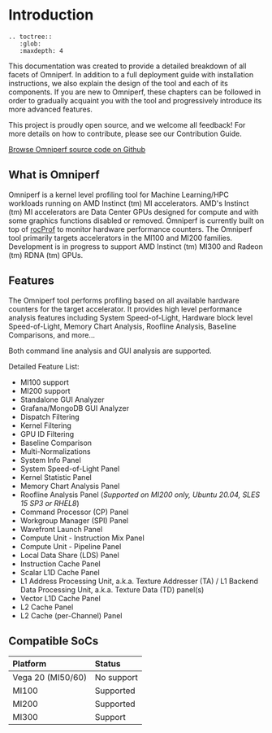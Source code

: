 # Introduction

```eval_rst
.. toctree::
   :glob:
   :maxdepth: 4
```

This documentation was created to provide a detailed breakdown of all facets of Omniperf. In addition to a full deployment guide with installation instructions, we also explain the design of the tool and each of its components. If you are new to Omniperf, these chapters can be followed in order to gradually acquaint you with the tool and progressively introduce its more advanced features.

This project is proudly open source, and we welcome all feedback! For more details on how to contribute, please see our Contribution Guide.

[Browse Omniperf source code on Github](https://github.com/AMDResearch/omniperf)

## What is Omniperf

Omniperf is a kernel level profiling tool for Machine Learning/HPC workloads running on AMD Instinct (tm) MI accelerators. AMD's Instinct (tm) MI accelerators are Data Center GPUs designed for compute and with some graphics functions disabled or removed. Omniperf is currently built on top of [rocProf](https://rocm.docs.amd.com/projects/rocprofiler/en/latest/rocprof.html) to monitor hardware performance counters. The Omniperf tool primarily targets accelerators in the MI100 and MI200 families. Development is in progress to support AMD Instinct (tm) MI300 and Radeon (tm) RDNA (tm) GPUs.

## Features

The Omniperf tool performs profiling based on all available hardware counters for the target accelerator. It provides high level performance analysis features including System Speed-of-Light, Hardware block level Speed-of-Light, Memory Chart Analysis, Roofline Analysis, Baseline Comparisons, and more...

Both command line analysis and GUI analysis are supported.

Detailed Feature List:

- MI100 support
- MI200 support
- Standalone GUI Analyzer
- Grafana/MongoDB GUI Analyzer
- Dispatch Filtering
- Kernel Filtering
- GPU ID Filtering
- Baseline Comparison
- Multi-Normalizations
- System Info Panel
- System Speed-of-Light Panel
- Kernel Statistic Panel
- Memory Chart Analysis Panel
- Roofline Analysis Panel (_Supported on MI200 only, Ubuntu 20.04, SLES 15 SP3 or RHEL8_)
- Command Processor (CP) Panel
- Workgroup Manager (SPI) Panel
- Wavefront Launch Panel
- Compute Unit - Instruction Mix Panel
- Compute Unit - Pipeline Panel
- Local Data Share (LDS) Panel
- Instruction Cache Panel
- Scalar L1D Cache Panel
- L1 Address Processing Unit, a.k.a. Texture Addresser (TA) / L1 Backend Data Processing Unit, a.k.a. Texture Data (TD) panel(s)
- Vector L1D Cache Panel
- L2 Cache Panel
- L2 Cache (per-Channel) Panel

## Compatible SoCs

| Platform          | Status     |
| :---------------- | :--------- |
| Vega 20 (MI50/60) | No support |
| MI100             | Supported  |
| MI200             | Supported  |
| MI300             | Support    |
